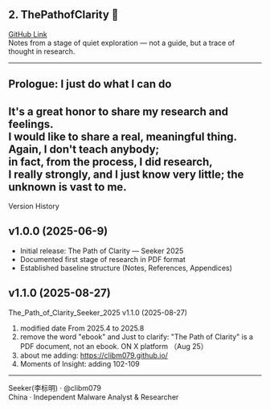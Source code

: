 ## 2. **ThePathofClarity** 📖
[GitHub Link](https://github.com/clibm079/ThePathofClarity)  
Notes from a stage of quiet exploration — not a guide, but a trace of thought in research.

---
## Prologue: I just do what I can do

It's a great honor to share my research and feelings.   
I would like to share a real, meaningful thing. Again, I don't teach anybody;  
in fact, from the process, I did research,   
I really strongly, and I just know very little; the unknown is vast to me.
---

Version History

## v1.0.0 (2025-06-9)
- Initial release: The Path of Clarity — Seeker 2025
- Documented first stage of research in PDF format
- Established baseline structure (Notes, References, Appendices)

## v1.1.0 (2025-08-27)
The_Path_of_Clarity_Seeker_2025 v1.1.0 (2025-08-27)
1.  modified date From 2025.4 to 2025.8
2.  remove the word "ebook" and Just to clarify: "The Path of Clarity" is a PDF document, not an ebook. ON X platform （Aug 25）
3.  about me adding: https://clibm079.github.io/
4.  Moments of Insight: adding 102-109


______________________________________________________________
Seeker(李标明) · @clibm079    
China · Independent Malware Analyst & Researcher 

